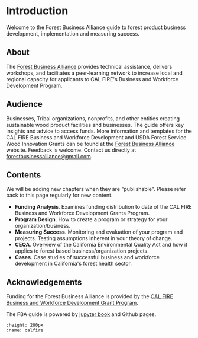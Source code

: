 # Introduction

Welcome to the Forest Business Alliance guide to forest product business development, implementation and measuring success. 

## About

The [Forest Business Alliance](https://www.forestbusinessalliance.org/) provides technical assistance, delivers workshops, and facilitates a peer-learning network to increase local and regional capacity for applicants to CAL FIRE's Business and Workforce Development Program.

## Audience
Businesses, Tribal organizations, nonprofits, and other entities creating sustainable wood product facilities and businesses. The guide offers key insights and advice to access funds. More information and templates for the CAL FIRE Business and Workforce Development and USDA Forest Service Wood Innovation Grants can be found at the [Forest Business Alliance](https://www.forestbusinessalliance.org/) website. Feedback is welcome. Contact us directly at [forestbusinessalliance@gmail.com](mailto:'forestbusinessalliance.com').

## Contents
We will be adding new chapters when they are "publishable". Please refer back to this page regularly for new content.

- **Funding Analysis**. Examines funding distribution to date of the CAL FIRE Business and Workforce Development Grants Program.
- **Program Design**. How to create a program or strategy for your organization/business.
- **Measuring Success**. Monitoring and evaluation of your program and projects. Testing assumptions inherent in your theory of change.
- **CEQA**. Overview of the California Environmental Quality Act and how it applies to forest based business/organization projects.
- **Cases**. Case studies of successful business and workforce development in California's forest health sector.

## Acknowledgements
Funding for the Forest Business Alliance is provided by the [CAL FIRE Business and Workforce Development Grant Program](http://gg.gg/1a1i7n).

The FBA guide is powered by [jupyter book](https://jupyterbook.org/en/stable/intro.html) and Github pages.

```{image} /calfire.png
:height: 200px
:name: calfire
```